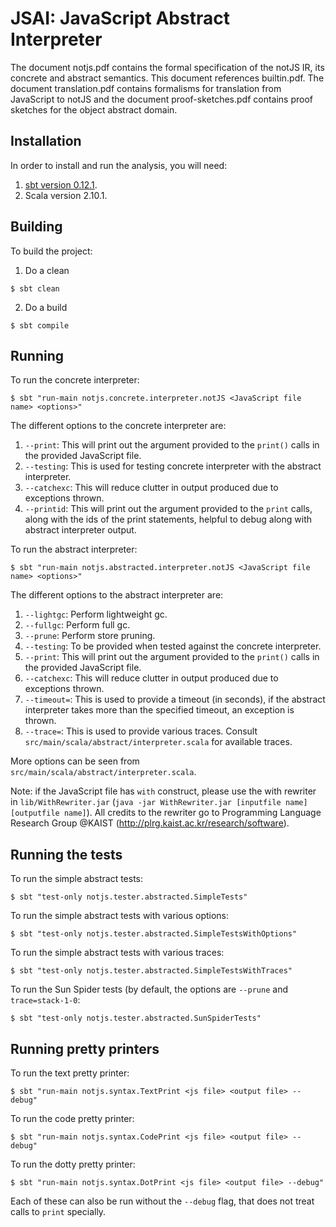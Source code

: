 # JSAI: JavaScript Abstract Interpreter

The document notjs.pdf contains the formal specification of the notJS IR, its concrete and abstract semantics. This document references builtin.pdf. The document translation.pdf contains formalisms for translation from JavaScript to notJS and the document proof-sketches.pdf contains proof sketches for the object abstract domain.

## Installation

In order to install and run the analysis, you will need:

1. [sbt version 0.12.1](http://www.scala-sbt.org/0.12.1/docs/home.html).
2. Scala version 2.10.1. 

## Building

To build the project:

1. Do a clean
```console
$ sbt clean
```

2. Do a build
```console
$ sbt compile
```     

## Running

To run the concrete interpreter:
```console
$ sbt "run-main notjs.concrete.interpreter.notJS <JavaScript file name> <options>"
```

The different options to the concrete interpreter are:

1. `--print`: This will print out the argument provided to the `print()` calls in the provided JavaScript file. 
2. `--testing`: This is used for testing concrete interpreter with the abstract interpreter. 
3. `--catchexc`: This will reduce clutter in output produced due to exceptions thrown.
4. `--printid`: This will print out the argument provided to the `print` calls, along with the ids of the print statements, helpful to debug along with abstract interpreter output. 

To run the abstract interpreter:
```console
$ sbt "run-main notjs.abstracted.interpreter.notJS <JavaScript file name> <options>"
```

The different options to the abstract interpreter are:

1. `--lightgc`: Perform lightweight gc. 
2. `--fullgc`: Perform full gc. 
3. `--prune`: Perform store pruning. 
4. `--testing`: To be provided when tested against the concrete interpreter. 
5. `--print`: This will print out the argument provided to the `print()` calls in the provided JavaScript file. 
6. `--catchexc`: This will reduce clutter in output produced due to exceptions thrown.
7.  `--timeout=`: This is used to provide a timeout (in seconds), if the abstract interpreter takes more than the specified timeout, an exception is thrown.
8. `--trace=`: This is used to provide various traces. Consult `src/main/scala/abstract/interpreter.scala` for available traces. 

More options can be seen from `src/main/scala/abstract/interpreter.scala`. 

Note: if the JavaScript file has `with` construct, please use the with rewriter in `lib/WithRewriter.jar` (`java -jar WithRewriter.jar [inputfile name] [outputfile name]`). All credits to the rewriter go to Programming Language Research Group @KAIST (http://plrg.kaist.ac.kr/research/software). 

## Running the tests

To run the simple abstract tests:
```console
$ sbt "test-only notjs.tester.abstracted.SimpleTests"
```

To run the simple abstract tests with various options:
```console
$ sbt "test-only notjs.tester.abstracted.SimpleTestsWithOptions"
```

To run the simple abstract tests with various traces:
```console
$ sbt "test-only notjs.tester.abstracted.SimpleTestsWithTraces"
```

To run the Sun Spider tests (by default, the options are `--prune` and `trace=stack-1-0`: 
```console
$ sbt "test-only notjs.tester.abstracted.SunSpiderTests"
```

## Running pretty printers

To run the text pretty printer:
```console
$ sbt "run-main notjs.syntax.TextPrint <js file> <output file> --debug"
```    

To run the code pretty printer:
```console
$ sbt "run-main notjs.syntax.CodePrint <js file> <output file> --debug"
```    

To run the dotty pretty printer:
```console
$ sbt "run-main notjs.syntax.DotPrint <js file> <output file> --debug"
```    

Each of these can also be run without the `--debug` flag, that does not treat calls to `print` specially. 
